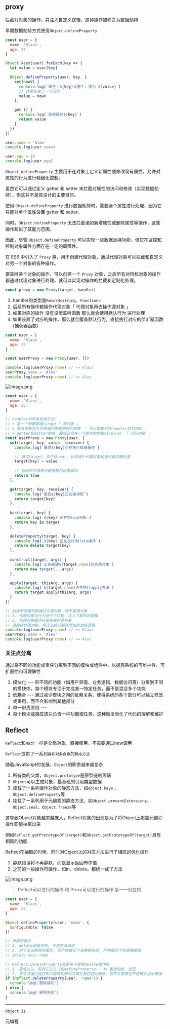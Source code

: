 ## proxy

拦截对对象的操作，并注入自定义逻辑，这种操作被称之为数据劫持



早期数据劫持方式使用`Object.defineProperty`

```js
const user = {
  name: 'Klaus',
  age: 23
}

Object.keys(user).forEach(key => {
  let value = user[key]

  Object.defineProperty(user, key, {
    set(newV) {
      console.log(`属性：${key}设置了，值为 ${value}`)
      // 这里形成了一个闭包
      value = newV
    },

    get () {
      console.log(`获取属性${key}`)
      return value
    }
  })
})

user.name = 'Alex'
console.log(user.name)

user.age = 18
console.log(user.age)
```



`Object.defineProperty` 主要用于在对象上定义新属性或修改现有属性，允许对属性的行为进行精细化控制。

虽然它可以通过定义 getter 和 setter 来拦截对属性的访问和修改（实现数据劫持），但这并不是其设计的主要目的。

使用 `Object.defineProperty` 进行数据劫持时，需要逐个属性进行处理，因为它只能对单个属性设置 getter 和 setter。

同时，`Object.defineProperty` 无法拦截诸如新增属性或删除属性等操作，这些操作超出了其能力范围。

因此，尽管 `Object.defineProperty` 可以实现一些数据劫持功能，但它在监控和控制对象属性方面存在一定的局限性。



在 ES6 中引入了 `Proxy` 类，用于创建代理对象，通过代理对象可以拦截和自定义对另一个对象的各种操作。

要监听某个对象的操作，可以创建一个 `Proxy` 对象，之后所有对目标对象的操作都通过代理对象进行处理，就可以实现对操作的拦截和定制化处理。

```js
const proxy = new Proxy(target, handler)
```

1. handler的类型是`Record<string, Function>`
2. 后续所有操作都操作代理对象「 代理对象再去操作源对象 」
3. 如果对应的操作 没有设置监听函数 那么就会使用默认行为 进行处理
4. 如果设置了对应的操作，那么就会覆盖默认行为，直接执行对应的侦听器函数(捕获器函数)

```js
const user = {
  name: 'Klaus',
  age: 23
}

const userProxy = new Proxy(user, {})

console.log(userProxy.name) // => Klaus
userProxy.name = 'Alex'
console.log(userProxy.name) // => Alex
```



![image.png](https://p3-juejin.byteimg.com/tos-cn-i-k3u1fbpfcp/417521e6196a4fa4a0ae432aaff585f2~tplv-k3u1fbpfcp-zoom-1.image) 

```js
const user = {
  name: 'Klaus',
  age: 23
}

// handler中所有劫持方法:
// + 第一个参数都是target「 源对象 」
// + 其余参数均为正常操作需要使用的参数 「 可以查看对应handler的JSDOC 」
// + getter和setter劫持，最后还存在一个额外的参数receiver 「 代码对象 」
const userProxy = new Proxy(user, {
  set(target, key, value, receiver) {
    console.log(`属性${key}正在执行赋值操作`)

    // 通过target，而不是user，从而减少代理对象和源对象的耦合度
    target[key] = value
    
    // 返回布尔值表示新值是否设置成功
    return true
  },

  get(target, key, receiver) {
    console.log(`属性${key}正在被读取`)
    return target[key]
  },
  
  has(target, key) {
    console.log(`${key} 正在执行in判断`)
    return key in target
  },

  deleteProperty(target, key) {
    console.log(`${key} 正在执行delete操作`)
    return delete target[key]
  },
  
  construct(target, args) {
    console.log(`正在新建${target.name}的实例对象`)
    return new target(...args)
  },

  apply(target, thisArg, args) {
    console.log(`${target.name}正在执行apply方法`)
    return target.apply(thisArg, args)
  }
})

// 后续所有操作都通过代理对象，而不是源对象
// 1. 代理对象对行为进行了拦截，注入了额外的逻辑
// 2. 代理对象最终还是去操作源对象
// 直接操作源对象，将无法执行额外添加的劫持逻辑
console.log(userProxy.name) // => Klaus
userProxy.name = 'Alex'
console.log(userProxy.name) // => Alex
```



### 关注点分离

通过将不同的功能或责任分离到不同的模块或组件中，以提高系统的可维护性、可扩展性和可理解性

1. 模块化 --- 将不同的功能（如用户界面、业务逻辑、数据访问等）分离到不同的模块中。每个模块专注于完成某一特定任务，而不是混合多个功能
2. 低耦合 --- 通过减少模块之间的依赖关系，使得系统的各个部分可以独立修改或重用，而不会影响到其他部分
3. 单一职责原则 --- 
4. 每个模块或类应该只负责一种功能或任务。这种做法简化了代码的理解和维护



## Reflect

`Reflect`和`Math`一样是全局对象，直接使用，不需要通过new调用

`Reflect`提供了一系列`操作对象自身`的`静态方法`



随着JavaScript的发展，`Object`的职责越来越复杂

1. 所有类的父类，`Object.prototype`是原型链的顶端
2. `Object`可以生成对象，最基础的引用类型数据
3. 挂载了一系列操作对象的静态方法，如`Object.keys` 、`Object.defineProperty`等
4. 挂载了一系列用于元编程的静态方法，如`Object.preventExtensions`、`Object.seal`、`Object.freeze`等

这导致Object对象越来越庞大，Reflect对象的出现是为了将Object上那些元编程操作职能抽离出来

例如`Reflect.getPrototypeOf(target)`和`Object.getPrototypeOf(target)`具有相同的功能

Reflect在抽取的时候，同时对Object上的对应方法进行了相应的优化操作

1. 静默错误将不再静默，而是显示返回布尔值
2. 之前的一些操作符操作，如in、delete。都统一成了方法



![image.png](https://p3-juejin.byteimg.com/tos-cn-i-k3u1fbpfcp/5409b96e0936451a9c872e8a754b0481~tplv-k3u1fbpfcp-zoom-1.image) 

> Reflect可以进行的操作 和 Proxy可以进行的操作 是一一对应的

```js
const user = {
  name: 'Klaus',
  age: 23
}

Object.defineProperty(user, 'name', {
  configurable: false
})

// 早期的做法
// 1. delete是操作符, 不是方法调用
// 2. 对于无法删除的属性, 非严格模式下会静默失效, 严格模式下则直接报错
// delete user.name

// Reflect.deleteProperty就是用于替换delete操作符
// 1. 变成方法，和其它方法（如defineProperty）一样 更为的统一规范
// 2. 该方法通过返回布尔值来判断对应属性是否成功删除，而不会直接在严格模式抛出错误
if (Reflect.deleteProperty(user, 'name')) {
  console.log('删除成功')
} else {
  console.log('删除失败')
}
```











----

`Object.is`

元编程